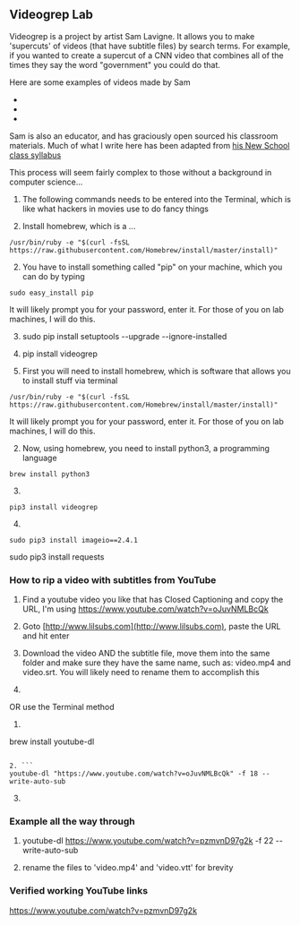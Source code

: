 ## Videogrep Lab

Videogrep is a project by artist Sam Lavigne. It allows you to make 'supercuts' of videos (that have subtitle files) by search terms. For example, if you wanted to create a supercut of a CNN video that combines all of the times they say the word "government" you could do that.

Here are some examples of videos made by Sam

+
+
+

Sam is also an educator, and has graciously open sourced his classroom materials. Much of what I write here has been adapted from [his New School class syllabus](https://github.com/antiboredom/automating-video-lang/blob/master/videogrep.md)

This process will seem fairly complex to those without a background in computer science...

1. The following commands needs to be entered into the Terminal, which is like what hackers in movies use to do fancy things

1. Install homebrew, which is a ...
```
/usr/bin/ruby -e "$(curl -fsSL https://raw.githubusercontent.com/Homebrew/install/master/install)"
```

2. You have to install something called "pip" on your machine, which you can do by typing
```
sudo easy_install pip
```
It will likely prompt you for your password, enter it. For those of you on lab machines, I will do this.

3. sudo pip install setuptools --upgrade --ignore-installed

4. pip install videogrep



1. First you will need to install homebrew, which is software that allows you to install stuff via terminal
```
/usr/bin/ruby -e "$(curl -fsSL https://raw.githubusercontent.com/Homebrew/install/master/install)"
```
It will likely prompt you for your password, enter it. For those of you on lab machines, I will do this.

2. Now, using homebrew, you need to install python3, a programming language
```
brew install python3
```

3.
```
pip3 install videogrep
```

4.
```
sudo pip3 install imageio==2.4.1
```

sudo pip3 install requests

### How to rip a video with subtitles from YouTube

1. Find a youtube video you like that has Closed Captioning and copy the URL, I'm using https://www.youtube.com/watch?v=oJuvNMLBcQk

2. Goto [http://www.lilsubs.com](http://www.lilsubs.com), paste the URL and hit enter

3. Download the video AND the subtitle file, move them into the same folder and make sure they have the same name, such as: video.mp4 and video.srt. You will likely need to rename them to accomplish this

4.

OR use the Terminal method

1. ```
brew install youtube-dl
```

2. ```
youtube-dl "https://www.youtube.com/watch?v=oJuvNMLBcQk" -f 18 --write-auto-sub
```

3.

### Example all the way through

1. youtube-dl https://www.youtube.com/watch?v=pzmvnD97g2k -f 22 --write-auto-sub

2. rename the files to 'video.mp4' and 'video.vtt' for brevity

### Verified working YouTube links
https://www.youtube.com/watch?v=pzmvnD97g2k

